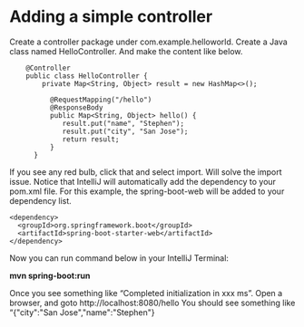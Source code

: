 

# Adding a simple controller

Create a controller package under com.example.helloworld.
Create a Java class named HelloController. And make the content like below.

        @Controller
        public class HelloController {
            private Map<String, Object> result = new HashMap<>();

              @RequestMapping("/hello")
              @ResponseBody
              public Map<String, Object> hello() {
                 result.put("name", "Stephen");
                 result.put("city", "San Jose");
                 return result;
              }
          }

If you see any red bulb, click that and select import. Will solve the import issue. Notice that IntelliJ will automatically add the dependency to your pom.xml file. For this example, the spring-boot-web will be added to your dependency list.

    <dependency>
      <groupId>org.springframework.boot</groupId>
      <artifactId>spring-boot-starter-web</artifactId>
    </dependency>

Now you can run command below in your IntelliJ Terminal:

**mvn spring-boot:run** 

Once you see something like “Completed initialization in xxx ms”. Open a browser, and goto
http://localhost:8080/hello
You should see something like “{"city":"San Jose","name":"Stephen"}
